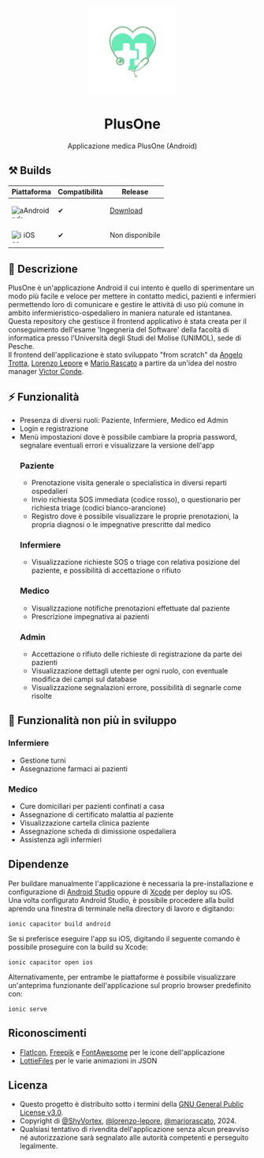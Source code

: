 <p align="center">
  <img width="180" src="assets/icon-circle.png" alt="PlusOne"></img>
  <h1 align="center">PlusOne</h1>
  <p align="center">Applicazione medica PlusOne (Android)
</p>

## ⚒️ Builds

|Piattaforma| Compatibilità | Release                                                                |
|--------|---------------|------------------------------------------------------------------------|
|<p><img width="24" height="24" align="left" src="https://img.icons8.com/nolan/64/android-os.png" alt="android"> Android </p>| ✔ | [Download](https://github.com/ShyVortex/plusone-ionic/releases/latest) |
|<p><img width="24" height="24" align="left" src="https://img.icons8.com/nolan/64/ios-logo.png" alt="ios"> iOS </p>| ✔ | Non disponibile |

## 📜 Descrizione
PlusOne è un'applicazione Android il cui intento è quello di sperimentare un modo più facile e veloce per mettere in contatto medici, pazienti e infermieri permettendo loro di comunicare
e gestire le attività di uso più comune in ambito infermieristico-ospedaliero in maniera naturale ed istantanea.  
Questa repository che gestisce il frontend applicativo è stata creata per il conseguimento dell'esame 'Ingegneria del Software' della facoltà di informatica presso l'Università degli Studi del Molise (UNIMOL),
sede di Pesche.  
Il frontend dell'applicazione è stato sviluppato "from scratch" da [Angelo Trotta](https://github.com/ShyVortex), [Lorenzo Lepore](https://github.com/lorenzo-lepore) e [Mario Rascato](https://github.com/mariorascato)
a partire da un'idea del nostro manager [Victor Conde](https://github.com/vodkaassassina).

## ⚡ Funzionalità
- Presenza di diversi ruoli: Paziente, Infermiere, Medico ed Admin
- Login e registrazione
- Menù impostazioni dove è possibile cambiare la propria password, segnalare eventuali errori e visualizzare la versione dell'app
  ### Paziente
  - Prenotazione visita generale o specialistica in diversi reparti ospedalieri
  - Invio richiesta SOS immediata (codice rosso), o questionario per richiesta triage (codici bianco-arancione)
  - Registro dove è possibile visualizzare le proprie prenotazioni, la propria diagnosi o le impegnative prescritte dal medico
  ### Infermiere
  - Visualizzazione richieste SOS o triage con relativa posizione del paziente, e possibilità di accettazione o rifiuto
  ### Medico
  - Visualizzazione notifiche prenotazioni effettuate dal paziente
  - Prescrizione impegnativa ai pazienti
  ### Admin
  - Accettazione o rifiuto delle richieste di registrazione da parte dei pazienti
  - Visualizzazione dettagli utente per ogni ruolo, con eventuale modifica dei campi sul database
  - Visualizzazione segnalazioni errore, possibilità di segnarle come risolte  

## 🙌 Funzionalità non più in sviluppo
  ### Infermiere
  - Gestione turni
  - Assegnazione farmaci ai pazienti
  ### Medico
  - Cure domiciliari per pazienti confinati a casa
  - Assegnazione di certificato malattia al paziente
  - Visualizzazione cartella clinica paziente
  - Assegnazione scheda di dimissione ospedaliera
  - Assistenza agli infermieri

## Dipendenze
Per buildare manualmente l'applicazione è necessaria la pre-installazione e configurazione di [Android Studio](https://developer.android.com/studio?hl=it) oppure di
[Xcode](https://developer.apple.com/xcode/) per deploy su iOS.  
Una volta configurato Android Studio, è possibile procedere alla build aprendo una finestra di terminale nella directory di lavoro e digitando:
 ```shell
 ionic capacitor build android
 ```
Se si preferisce eseguire l'app su iOS, digitando il seguente comando è possibile proseguire con la build su Xcode:
 ```shell
 ionic capacitor open ios
 ```
Alternativamente, per entrambe le piattaforme è possibile visualizzare un'anteprima funzionante dell'applicazione sul proprio browser predefinito con:
 ```shell
 ionic serve
 ```

## Riconoscimenti
- [FlatIcon](https://www.flaticon.com/), [Freepik](https://www.freepik.com/) e [FontAwesome](https://fontawesome.com/) per le icone dell'applicazione
- [LottieFiles](https://lottiefiles.com/) per le varie animazioni in JSON

## Licenza
- Questo progetto è distribuito sotto i termini della [GNU General Public License v3.0](https://github.com/ShyVortex/plusone-ionic/blob/master/LICENSE.md).
- Copyright di [@ShyVortex](https://github.com/ShyVortex), [@lorenzo-lepore](https://github.com/lorenzo-lepore), [@mariorascato](https://github.com/mariorascato), 2024.  
- Qualsiasi tentativo di rivendita dell'applicazione senza alcun preavviso né autorizzazione sarà segnalato alle autorità competenti e perseguito legalmente.
